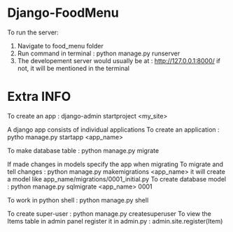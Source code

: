# Django-FoodMenu

To run the server:

1. Navigate to food_menu folder
2. Run command in terminal : python manage.py runserver
3. The developement server would usually be at : http://127.0.0.1:8000/
   if not, it will be mentioned in the terminal

# Extra INFO

To create an app : django-admin startproject <my_site>

A django app consists of individual applications
To create an application : pytho manage.py startapp <app_name>

To make database table : python manage.py migrate

If made changes in models specify the app when migrating
To migrate and tell changes : python manage.py makemigrations <app_name>
it will create a model like app_name/migrations/0001_initial.py
To create database model : python manage.py sqlmigrate <app_name> 0001

To work in python shell : python manage.py shell

To create super-user : python manage.py createsuperuser
To view the Items table in admin panel register it in admin.py : admin.site.register(Item)
